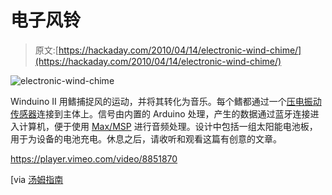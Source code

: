# 电子风铃

> 原文:[https://hackaday.com/2010/04/14/electronic-wind-chime/](https://hackaday.com/2010/04/14/electronic-wind-chime/)

![](../Images/174f4bb96f8b4a586f9b9710583f1feb.png "electronic-wind-chime")

Winduino II 用鳍捕捉风的运动，并将其转化为音乐。每个鳍都通过一个[压电振动传感器](http://www.sparkfun.com/commerce/product_info.php?products_id=9198)连接到主体上。信号由内置的 Arduino 处理，产生的数据通过蓝牙连接进入计算机，便于使用 [Max/MSP](http://www.ableton.com/maxforlive) 进行音频处理。设计中包括一组太阳能电池板，用于为设备的电池充电。休息之后，请收听和观看这篇有创意的文章。

<https://player.vimeo.com/video/8851870>

</div> <p>[via <a href="http://www.tomsguide.com/us/pictures-story/146-10-sparkfun-makers-inventions.html" target="_blank">汤姆指南</a></p> </body> </html>